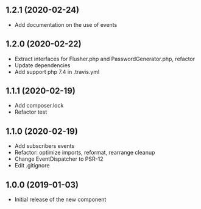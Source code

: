 ## 1.2.1 (2020-02-24)

* Add documentation on the use of events

## 1.2.0 (2020-02-22)

* Extract interfaces for Flusher.php and PasswordGenerator.php, refactor
* Update dependencies
* Add support php 7.4 in .travis.yml

## 1.1.1 (2020-02-19)

* Add composer.lock
* Refactor test

## 1.1.0 (2020-02-19)

* Add subscribers events 
* Refactor: optimize imports, reformat, rearrange cleanup
* Change EventDispatcher to PSR-12
* Edit .gitignore

## 1.0.0 (2019-01-03)

* Initial release of the new component